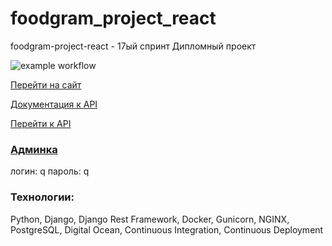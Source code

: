 # foodgram_project_react
foodgram-project-react - 17ый спринт
Дипломный проект

![example workflow](https://github.com/Nezhinskiy/foodgram-project-react/actions/workflows/foodgram-project-react_workflow.yml/badge.svg)

[Перейти на сайт](http://158.160.26.251/recipes)

[Документация к API](http://158.160.26.251/docs/redoc.html)

[Перейти к API](http://158.160.26.251/api)

### [Админка](http://158.160.26.251/admin)
логин: q
пароль: q

### Технологии:

Python, Django, Django Rest Framework, Docker, Gunicorn, NGINX, PostgreSQL, Digital Ocean, Continuous Integration, Continuous Deployment